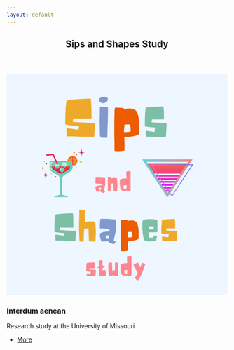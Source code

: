 ```yaml
---
layout: default
---
```


<!-- Section -->
<section>
	<header class="major">
		<h2>Sips and Shapes Study</h2>
	</header>
	<div class="posts">
		<article>
			<a href="#" class="image"><img src="assets/images/SASS.png" alt="" /></a>
			<h3>Interdum aenean</h3>
			<p>Research study at the University of Missouri</p>
			<ul class="actions">
				<li><a href="#" class="button">More</a></li>
			</ul>
		</article>
		</div>
</section>
